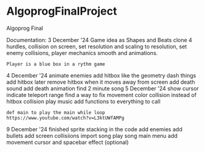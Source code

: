 # AlgoprogFinalProject
Algoprog Final

Documentation:
3 December '24 
    Game idea as Shapes and Beats clone
    4 hurdles, collision on screen, set resolution and scaling to resolution, set enemy collisions, player mechanics smooth and animations.

    Player is a blue box in a rythm game
4 December '24
    animate enemies add hitbox like the geometry dash things add hitbox later
    remove hitbox when it moves away from screen
    add death sound
    add death animation
    find 2 minute song
5 December '24
    show cursor
    indicate teleport range
    find a way to fix movement
    color collision instead of hitbox collision
    play music
    add functions to everything to call

    def main to play the main while loop
    https://www.youtube.com/watch?v=L3ktUWfAMPg
    
9 December '24
    finished sprite stacking in the code
    add enemies
    add bullets
    add screen collisiions
    import song
    play song
    main menu
    add movement cursor and spacebar effect (optional)

